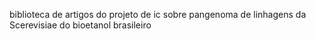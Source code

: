 biblioteca de artigos do projeto de ic sobre pangenoma de linhagens da Scerevisiae do bioetanol brasileiro
